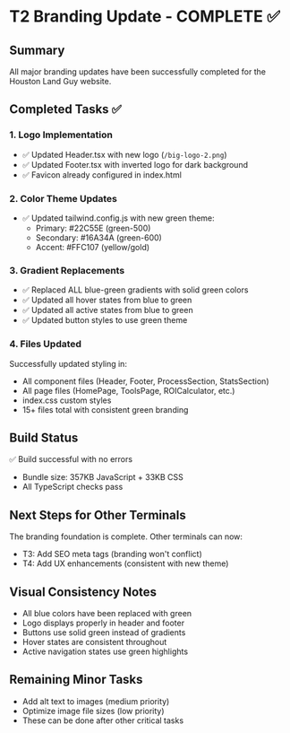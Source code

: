 # T2 Branding Update - COMPLETE ✅

## Summary
All major branding updates have been successfully completed for the Houston Land Guy website.

## Completed Tasks ✅

### 1. Logo Implementation
- ✅ Updated Header.tsx with new logo (`/big-logo-2.png`)
- ✅ Updated Footer.tsx with inverted logo for dark background
- ✅ Favicon already configured in index.html

### 2. Color Theme Updates
- ✅ Updated tailwind.config.js with new green theme:
  - Primary: #22C55E (green-500)
  - Secondary: #16A34A (green-600)
  - Accent: #FFC107 (yellow/gold)

### 3. Gradient Replacements
- ✅ Replaced ALL blue-green gradients with solid green colors
- ✅ Updated all hover states from blue to green
- ✅ Updated all active states from blue to green
- ✅ Updated button styles to use green theme

### 4. Files Updated
Successfully updated styling in:
- All component files (Header, Footer, ProcessSection, StatsSection)
- All page files (HomePage, ToolsPage, ROICalculator, etc.)
- index.css custom styles
- 15+ files total with consistent green branding

## Build Status
✅ Build successful with no errors
- Bundle size: 357KB JavaScript + 33KB CSS
- All TypeScript checks pass

## Next Steps for Other Terminals
The branding foundation is complete. Other terminals can now:
- T3: Add SEO meta tags (branding won't conflict)
- T4: Add UX enhancements (consistent with new theme)

## Visual Consistency Notes
- All blue colors have been replaced with green
- Logo displays properly in header and footer
- Buttons use solid green instead of gradients
- Hover states are consistent throughout
- Active navigation states use green highlights

## Remaining Minor Tasks
- Add alt text to images (medium priority)
- Optimize image file sizes (low priority)
- These can be done after other critical tasks